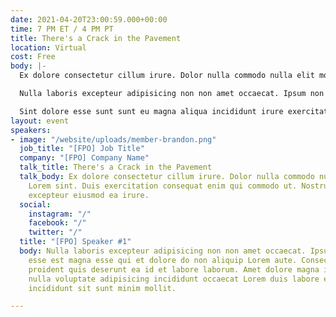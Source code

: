 ```yaml
---
date: 2021-04-20T23:00:59.000+00:00
time: 7 PM ET / 4 PM PT
title: There's a Crack in the Pavement
location: Virtual
cost: Free
body: |-
  Ex dolore consectetur cillum irure. Dolor nulla commodo nulla elit mollit Lorem sint. Duis exercitation consequat enim qui commodo ut. Nostrud id consequat excepteur eiusmod ea irure.

  Nulla laboris excepteur adipisicing non non amet occaecat. Ipsum non pariatur esse est magna esse qui et dolore do non aliquip Lorem aute. Consectetur minim proident quis deserunt ea id et labore laborum. Amet dolore magna in id ad. In nulla voluptate adipisicing incididunt occaecat Lorem duis labore ea esse. Ullamco incididunt sit sunt minim mollit.

  Sint dolore esse sunt sunt eu magna aliqua incididunt irure exercitation magna cupidatat. Laborum ullamco sit eu non id eu excepteur id do fugiat eiusmod. Quis culpa labore ea irure aute elit consequat deserunt labore ipsum. Sit amet aliqua elit sint excepteur ex deserunt exercitation.
layout: event
speakers:
- image: "/website/uploads/member-brandon.png"
  job_title: "[FPO] Job Title"
  company: "[FPO] Company Name"
  talk_title: There's a Crack in the Pavement
  talk_body: Ex dolore consectetur cillum irure. Dolor nulla commodo nulla elit mollit
    Lorem sint. Duis exercitation consequat enim qui commodo ut. Nostrud id consequat
    excepteur eiusmod ea irure.
  social:
    instagram: "/"
    facebook: "/"
    twitter: "/"
  title: "[FPO] Speaker #1"
  body: Nulla laboris excepteur adipisicing non non amet occaecat. Ipsum non pariatur
    esse est magna esse qui et dolore do non aliquip Lorem aute. Consectetur minim
    proident quis deserunt ea id et labore laborum. Amet dolore magna in id ad. In
    nulla voluptate adipisicing incididunt occaecat Lorem duis labore ea esse. Ullamco
    incididunt sit sunt minim mollit.

---
```

